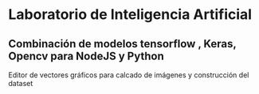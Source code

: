 # Laboratorio de Inteligencia Artificial
## Combinación de modelos tensorflow , Keras, Opencv para NodeJS y Python
Editor de vectores gráficos para calcado de imágenes y construcción del dataset

